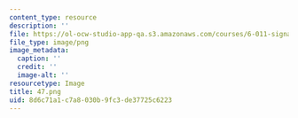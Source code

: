 ```yaml
---
content_type: resource
description: ''
file: https://ol-ocw-studio-app-qa.s3.amazonaws.com/courses/6-011-signals-systems-and-inference-spring-2018/8d6c71a1c7a8030b9fc3de37725c6223_47.png
file_type: image/png
image_metadata:
  caption: ''
  credit: ''
  image-alt: ''
resourcetype: Image
title: 47.png
uid: 8d6c71a1-c7a8-030b-9fc3-de37725c6223
---
```

